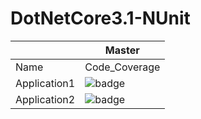 # DotNetCore3.1-NUnit
|                          | Master |
|-----------------|-------------------------------|
| Name | Code_Coverage | Test_Coverage |
| Application1 | ![badge](https://img.shields.io/endpoint?url=https://gist.githubusercontent.com/rishilionel/ac1f36468509d8b3add03ed5ba5976ac/raw/Application1_code-coverage.json)|![badge](https://img.shields.io/endpoint?url=https://gist.githubusercontent.com/rishilionel/ac1f36468509d8b3add03ed5ba5976ac/raw/Application1_test_case.json)|
| Application2 | ![badge](https://img.shields.io/endpoint?url=https://gist.githubusercontent.com/rishilionel/ac1f36468509d8b3add03ed5ba5976ac/raw/Application2_code-coverage.json)|![badge](https://img.shields.io/endpoint?url=https://gist.githubusercontent.com/rishilionel/ac1f36468509d8b3add03ed5ba5976ac/raw/Application2_test_case.json)|